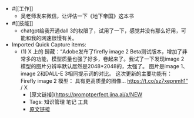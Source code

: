 - #[[工作]]
    - 吴老师发来微信，让评估一下《地下帝国》这本书
- #[[技能]]
    - chatgpt给我开通dall 3的权限了，试用了一下，感觉并没有那么好用，可能和我的网速很慢有关。
- Imported Quick Capture items:
    - (1) X 上的 歸藏：“Adobe发布了firefly image 2 Beta测试版本，增加了非常多的功能，模型质量也强了好多，卷起来了。我试了一下发现image 2模型的图片分辨率默认居然是2048*2048的，太强了。 图片是image 1、image 2和DALL-E 3相同提示词的对比。 这次更新的主要功能有： Firefly image 2 模型： 具有更高​质量​的​图像… https://t.co/sz7xepnmh1” / X
        - [原文链接](https://promptperfect.jina.ai/a/NEW
        - Tags: 知识管理 笔记 工具
        - [原文链接](https://twitter.com/op7418/status/1711785830623428897)
